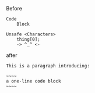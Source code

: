 Before

``````````
Code
    Block
``````````

``````````
Unsafe <Characters>
    thing[0];
    -> ^_^ <-
``````````

after

``````````
This is a paragraph introducing:

~~~~
a one-line code block
~~~~
``````````